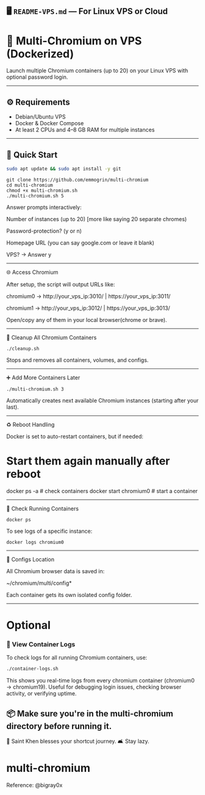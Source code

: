 ## 🖥️ `README-VPS.md` — For Linux VPS or Cloud

# 🧱 Multi-Chromium on VPS (Dockerized)

Launch multiple Chromium containers (up to 20) on your Linux VPS with optional password login.

---

## ⚙️ Requirements

- Debian/Ubuntu VPS
- Docker & Docker Compose
- At least 2 CPUs and 4–8 GB RAM for multiple instances

---

## 🚀 Quick Start

```bash
sudo apt update && sudo apt install -y git
```
```
git clone https://github.com/emmogrin/multi-chromium
cd multi-chromium
chmod +x multi-chromium.sh
./multi-chromium.sh 5
```

Answer prompts interactively:

Number of instances (up to 20) [more like saying 20 separate chromes)

Password-protection? (y or n)

Homepage URL (you can say google.com or leave it blank)

VPS? → Answer y




---

🌐 Access Chromium

After setup, the script will output URLs like:

chromium0 → http://your_vps_ip:3010/ | https://your_vps_ip:3011/

chromium1 → http://your_vps_ip:3012/ | https://your_vps_ip:3013/

Open/copy any of them in your local browser(chrome or brave).


---

🧹 Cleanup All Chromium Containers
```
./cleanup.sh
```
Stops and removes all containers, volumes, and configs.


---

➕ Add More Containers Later
```
./multi-chromium.sh 3
```
Automatically creates next available Chromium instances (starting after your last).


---

♻️ Reboot Handling

Docker is set to auto-restart containers, but if needed:

# Start them again manually after reboot
docker ps -a                  # check containers
docker start chromium0        # start a container


---

🧪 Check Running Containers
```
docker ps
```
To see logs of a specific instance:
```
docker logs chromium0

```
---

📁 Configs Location

All Chromium browser data is saved in:

~/chromium/multi/config*

Each container gets its own isolated config folder.


---

# Optional 

### 🧾 View Container Logs

To check logs for all running Chromium containers, use:

```bash
./container-logs.sh
```
This shows you real-time logs from every chromium container (chromium0 → chromium19).
Useful for debugging login issues, checking browser activity, or verifying uptime.

📦 Make sure you're in the multi-chromium directory before running it.
---


🌟 Saint Khen blesses your shortcut journey.
🛋️ Stay lazy.
# multi-chromium
Reference: @bigray0x 
